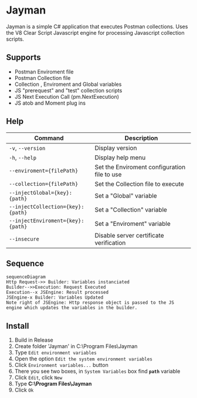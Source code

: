 
# Jayman

Jayman is a simple C# application that executes Postman collections.
Uses the V8 Clear Script Javascript engine for processing Javascript collection scripts.

## Supports

* Postman Enviroment file
* Postman Collection file
* Collection , Enviroment and Global variables 
* JS "prerequest" and "test" collection scripts 
* JS Next Execution Call (pm.NextExecution)
* JS atob and Moment plug ins

## Help

| Command | Description |
|--|--|
| `-v`, `--version` | Display version |
| `-h`, `--help` | Display help menu |
| `--enviroment={filePath}` | Set the Enviroment configuration file to use |
| `--collection={filePath}` | Set the Collection file to execute |
| `--injectGlobal={key}:{path}` | Set a "Global" variable |
| `--injectCollection={key}:{path}` | Set a "Collection" variable |
| `--injectEnviroment={key}:{path}` | Set a "Enviroment" variable |
| `--insecure` | Disable server certificate verification |

## Sequence

```mermaid
sequenceDiagram
Http Request->> Builder: Variables instanciated
Builder-->>Execution: Request Executed
Execution--x JSEngine: Result processed
JSEngine-x Builder: Variables Updated
Note right of JSEngine: Http response object is passed to the JS engine which updates the variables in the builder.
```
## Install

 1. Build in Release
 2. Create folder 'Jayman' in C:\Program Files\Jayman
 3.  Type  `Edit environment variables`
4.  Open the option  `Edit the system environment variables`
5.  Click  `Environment variables...`  button
6.  There you see two boxes, in  `System Variables`  box find  **`path`**  variable
7.  Click  `Edit`, click  `New`
9.  Type   **C:\Program Files\Jayman**
8.  Click  `Ok` 

